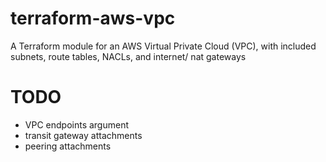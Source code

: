 # terraform-aws-vpc
A Terraform module for an AWS Virtual Private Cloud (VPC), with included subnets, route tables, NACLs, and internet/ nat gateways

# TODO
- VPC endpoints argument
- transit gateway attachments
- peering attachments
